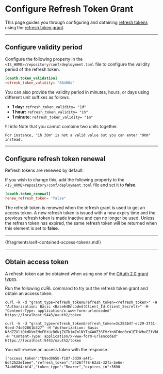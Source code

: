 # Configure Refresh Token Grant

This page guides you through configuring and obtaining [refresh tokens](../../../concepts/authorization/refresh-token) using the [refresh token grant](../../../concepts/authorization/refresh-token-grant).

----

## Configure validity period

Configure the following property in the `<IS_HOME>/repository/conf/deployment.toml` file to configure the validity period of the refresh token.

``` toml
[oauth.token_validation]
refresh_token_validity= "86400s"
```

You can also provide the validity period in minutes, hours, or days using different unit suffixes as follows.

- **1 day:** `refresh_token_validity= "1d"`
- **1 hour:** `refresh_token_validity= "1h"`
- **1 minute:** `refresh_token_validity= "1m"`


!!! info
    Note that you cannot combine two units together. 

    For instance, "1h 30m" is not a valid value but you can enter "90m" instead.

----

## Configure refresh token renewal 

Refresh tokens are renewed by default. 

If you wish to change this, add the following property to the `<IS_HOME>repository/conf/deployment.toml` file and set it to **false**. 

``` toml
[oauth.token_renewal]
renew_refresh_token= "false"
```

The refresh token is renewed when the refresh grant is used to get an access token. A new refresh token is issued with a new expiry time and the previous refresh token is made inactive and can no longer be used. Unless the refresh token has expired, the same refresh token will be returned when this element is set to **false**.

-----


{!fragments/self-contained-access-tokens.md!}

----

## Obtain access token 

A refresh token can be obtained when using one of the [OAuth 2.0 grant types](oauth-grant-types.md). 

Run the following cURL command to try out the refresh token grant and obtain an access token.

``` tab="Request Format"
curl -k -d "grant_type=refresh_token&refresh_token=<refresh_token>" -H "Authorization: Basic <Base64Encoded(Client_Id:Client_Secret)>" -H "Content-Type: application/x-www-form-urlencoded" https://localhost:9443/oauth2/token
```

``` tab="Sample Request"
curl -k -d "grant_type=refresh_token&refresh_token=3c285b4f-ec29-3751-9ced-74c92061b327" -H "Authorization: Basic N3dZZXliQkdDVmZMeFBtUzB6NjZXTk1mZnlNYTpXWWZ3SFVzYnNFdnd0cW1ETHVheEZfVkNRSndh" -H "Content-Type: application/x-www-form-urlencoded" https://localhost:9443/oauth2/token
```

You will receive an access token with the response.

``` 
{"access_token":"b9ed0658-f187-3d39-a4f1-6d42522e1eee","refresh_token":"3426ff78-62a5-32fa-be6e-74ab69d4cbf4","token_type":"Bearer","expires_in":3600
```